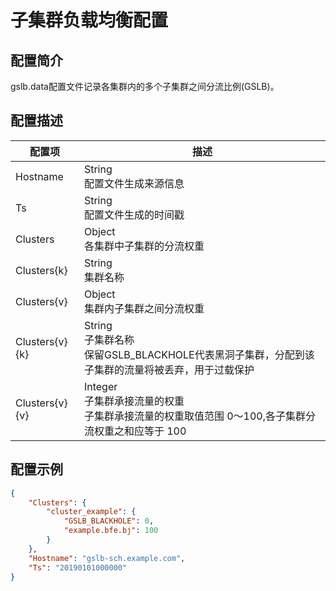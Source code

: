 # 子集群负载均衡配置 

## 配置简介

gslb.data配置文件记录各集群内的多个子集群之间分流比例(GSLB)。

## 配置描述

| 配置项   | 描述                                            |
| -------- | ---------------------------------------------- |
| Hostname | String<br>配置文件生成来源信息                            |
| Ts       | String<br>配置文件生成的时间戳                            |
| Clusters | Object<br>各集群中子集群的分流权重 |
| Clusters{k} | String<br>集群名称 |
| Clusters{v} | Object<br>集群内子集群之间分流权重 |
| Clusters{v}{k} | String<br>子集群名称<br>保留GSLB_BLACKHOLE代表黑洞子集群，分配到该子集群的流量将被丢弃，用于过载保护 |
| Clusters{v}{v} | Integer<br>子集群承接流量的权重<br>子集群承接流量的权重取值范围 0～100,各子集群分流权重之和应等于 100 |

## 配置示例

```json
{
    "Clusters": {
        "cluster_example": {
            "GSLB_BLACKHOLE": 0,
            "example.bfe.bj": 100
        }
    },
    "Hostname": "gslb-sch.example.com",
    "Ts": "20190101000000"
}
```

